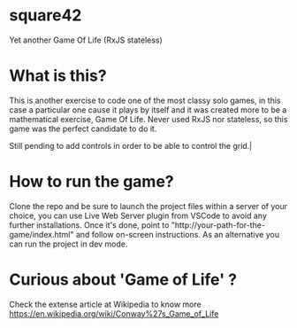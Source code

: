 # square42

Yet another Game Of Life (RxJS stateless)

# What is this?

This is another exercise to code one of the most classy solo games, in this case a particular one cause it plays by itself and it was created more to be a mathematical exercise, Game Of Life. Never used RxJS nor stateless, so this game was the perfect candidate to do it.

Still pending to add controls in order to be able to control the grid.|

# How to run the game?

Clone the repo and be sure to launch the project files within a server of your choice, you can use Live Web Server plugin from VSCode to avoid any further installations. Once it's done, point to "http://your-path-for-the-game/index.html" and follow on-screen instructions. As an alternative you can run the project in dev mode.

# Curious about 'Game of Life' ?
Check the extense article at Wikipedia to know more https://en.wikipedia.org/wiki/Conway%27s_Game_of_Life
